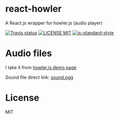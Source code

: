 # react-howler
A React.js wrapper for howler.js (audio player)

[![Travis status](https://travis-ci.org/thangngoc89/react-howler.svg)](https://travis-ci.org/thangngoc89/react-howler)
[![LICENSE MIT](https://img.shields.io/badge/license-MIT-blue.svg)](https://github.com/thangngoc89/react-howler)
[![js-standard-style](https://cdn.rawgit.com/feross/standard/master/badge.svg)](https://github.com/feross/standard)

# Audio files

I take it from [howler.js demo page](http://goldfirestudios.com/blog/104/howler.js-Modern-Web-Audio-Javascript-Library)

Sound file direct link: [sound.ogg](http://goldfirestudios.com/proj/howlerjs/sound.ogg)

# License

MIT
